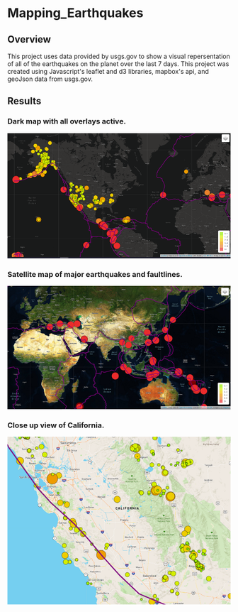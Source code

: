 # Mapping_Earthquakes
## Overview

This project uses data provided by usgs.gov to show a visual repersentation of all of the earthquakes on the planet over the last 7 days. This project was created using Javascript's leaflet and d3 libraries, mapbox's api, and geoJson data from usgs.gov.

## Results

### Dark map with all overlays active.

![alt text](https://github.com/PSWil/Mapping_Earthquakes/blob/main/Earthquake_Challenge/static/images/eqDarkMap.png)

### Satellite map of major earthquakes and faultlines.

![alt text](https://github.com/PSWil/Mapping_Earthquakes/blob/main/Earthquake_Challenge/static/images/satMajorEqs.png)

### Close up view of California.

![alt text](https://github.com/PSWil/Mapping_Earthquakes/blob/main/Earthquake_Challenge/static/images/zoomCali.png)
